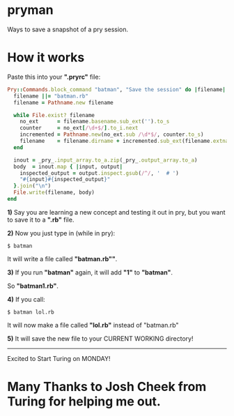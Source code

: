 # pryman
Ways to save a snapshot of a pry session.

# How it works

Paste this into your **".pryrc"** file:

```ruby
Pry::Commands.block_command "batman", "Save the session" do |filename|
  filename ||= "batman.rb"
  filename = Pathname.new filename

  while File.exist? filename
    no_ext      = filename.basename.sub_ext('').to_s
    counter     = no_ext[/\d+$/].to_i.next
    incremented = Pathname.new(no_ext.sub /\d*$/, counter.to_s)
    filename    = filename.dirname + incremented.sub_ext(filename.extname)
  end

  inout = _pry_.input_array.to_a.zip(_pry_.output_array.to_a)
  body  = inout.map { |input, output|
    inspected_output = output.inspect.gsub(/^/, '  # ')
    "#{input}#{inspected_output}"
  }.join("\n")
  File.write(filename, body)
end
```

**1)** Say you are learning a new concept and testing it out in pry, but you want to save it to a **".rb"** file.

**2)** Now you just type in (while in pry):

    $ batman

It will write a file called **"batman.rb""**.

**3)** If you run **"batman"** again, it will add **"1"** to **"batman"**. 

So **"batman1.rb"**.

**4)** If you call: 

    $ batman lol.rb

It will now make a file called **"lol.rb"** instead of "batman.rb"

**5)** It will save the new file to your CURRENT WORKING directory!

----------------------------------------------------------------------------------------

Excited to Start Turing on MONDAY!

# Many Thanks to Josh Cheek from Turing for helping me out.

